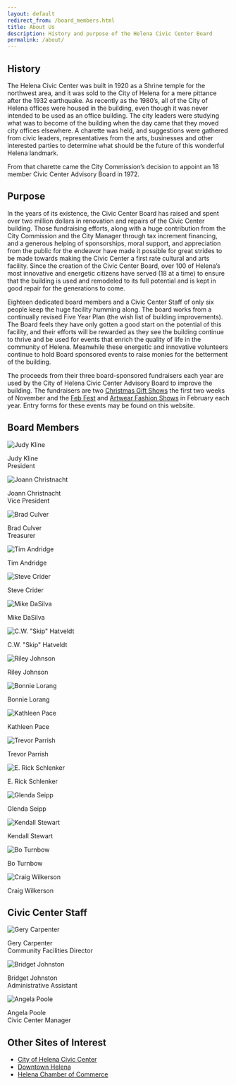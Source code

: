 ```yaml
---
layout: default
redirect_from: /board_members.html
title: About Us
description: History and purpose of the Helena Civic Center Board
permalink: /about/
---
```


## History

The Helena Civic Center was built in 1920 as a Shrine temple for the northwest area, and it was sold to the City of Helena for a mere pittance after the 1932 earthquake.  As recently as the 1980’s, all of the City of Helena offices were housed in the building, even though it was never intended to be used as an office building.  The city leaders were studying what was to become of the building when the day came that they moved city offices elsewhere.  A charette was held, and suggestions were gathered from civic leaders, representatives from the arts, businesses and other interested parties to determine what should be the future of this wonderful Helena landmark.

From that charette came the City Commission’s decision to appoint an 18 member Civic Center Advisory Board in 1972.

## Purpose

In the years of its existence, the Civic Center Board has raised and spent over two million dollars in renovation and repairs of the Civic Center building.  Those fundraising efforts, along with a huge contribution from the City Commission and the City Manager through tax increment financing, and a generous helping of sponsorships, moral support, and appreciation from the public for the endeavor have made it possible for great strides to be made towards making the Civic Center a first rate cultural and arts facility. Since the creation of the Civic Center Board, over 100 of Helena’s most innovative and energetic citizens have served (18 at a time) to ensure that the building is used and remodeled to its full potential and is kept in good repair for the generations to come.

Eighteen dedicated board members and a Civic Center Staff of only six people keep the huge facility humming along.  The board works from a continually revised Five Year Plan (the wish list of building improvements).  The Board feels they have only gotten a good start on the potential of this facility, and their efforts will be rewarded as they see the building continue to thrive and be used for events that enrich the quality of life in the community of Helena.  Meanwhile these energetic and innovative volunteers continue to hold Board sponsored events to raise monies for the betterment of the building.

The proceeds from their three board-sponsored fundraisers each year are used by the City of Helena Civic Center Advisory Board to improve the building.  The fundraisers are two [Christmas Gift Shows][1] the first two weeks of November and the [Feb Fest][2] and [Artwear Fashion Shows][3] in February each year.  Entry forms for these events may be found on this website.

[1]: /giftshow/
[2]: /febfest/
[3]: /fashionshow/

## Board Members

<div class="row">
  <div class="col-xs-6 col-md-3 text-center">
    <img src="/img/board/Judy.jpg" alt="Judy Kline">
    <div class="caption">
      <p>Judy Kline<br>President</p>
    </div>
  </div>
  <div class="col-xs-6 col-md-3 text-center">
    <img src="/img/board/Joann.jpg" alt="Joann Christnacht">
    <div class="caption">
      <p>Joann Christnacht<br>Vice President</p>
    </div>
  </div>
  <div class="col-xs-6 col-md-3 text-center">
    <img src="/img/board/Brad.jpg" alt="Brad Culver">
    <div class="caption">
      <p>Brad Culver<br>Treasurer</p>
    </div>
  </div>
  <div class="col-xs-6 col-md-3 text-center">
    <img src="/img/board/missing.png" alt="Tim Andridge">
    <div class="caption">
      <p>Tim Andridge</p>
    </div>
  </div>
  </div>

  <div class="row">
  <div class="col-xs-6 col-md-3 text-center">
    <img src="/img/board/Steve.jpg" alt="Steve Crider">
    <div class="caption">
      <p>Steve Crider</p>
    </div>
  </div>
  <div class="col-xs-6 col-md-3 text-center">
    <img src="/img/board/Mike.jpg" alt="Mike DaSilva">
    <div class="caption">
      <p>Mike DaSilva</p>
    </div>
  </div>
  <div class="col-xs-6 col-md-3 text-center">
    <img src="/img/board/Skip.jpg" alt="C.W. &quot;Skip&quot; Hatveldt">
    <div class="caption">
      <p>C.W. "Skip" Hatveldt</p>
    </div>
  </div>
  <div class="col-xs-6 col-md-3 text-center">
    <img src="/img/board/Riley.jpg" alt="Riley Johnson">
    <div class="caption">
      <p>Riley Johnson</p>
    </div>
  </div>
  </div>

  <div class="row">
  <div class="col-xs-6 col-md-3 text-center">
    <img src="/img/board/Bonnie.jpg" alt="Bonnie Lorang">
    <div class="caption">
      <p>Bonnie Lorang</p>
    </div>
  </div>
  <div class="col-xs-6 col-md-3 text-center">
    <img src="/img/board/Kathleen.jpg" alt="Kathleen Pace">
    <div class="caption">
      <p>Kathleen Pace</p>
    </div>
  </div>
  <div class="col-xs-6 col-md-3 text-center">
    <img src="/img/board/Trevor.jpg" alt="Trevor Parrish">
    <div class="caption">
      <p>Trevor Parrish</p>
    </div>
  </div>
  <div class="col-xs-6 col-md-3 text-center">
    <img src="/img/board/missing.png" alt="E. Rick Schlenker">
    <div class="caption">
      <p>E. Rick Schlenker</p>
    </div>
  </div>
</div>

<div class="row">
  <div class="col-xs-6 col-md-3 text-center">
    <img src="/img/board/Glenda.jpg" alt="Glenda Seipp">
    <div class="caption">
      <p>Glenda Seipp</p>
    </div>
  </div>
  <div class="col-xs-6 col-md-3 text-center">
    <img src="/img/board/missing.png" alt="Kendall Stewart">
    <div class="caption">
      <p>Kendall Stewart</p>
    </div>
  </div>
  <div class="col-xs-6 col-md-3 text-center">
    <img src="/img/board/missing.png" alt="Bo Turnbow">
    <div class="caption">
      <p>Bo Turnbow</p>
    </div>
  </div>
  <div class="col-xs-6 col-md-3 text-center">
    <img src="/img/board/Craig.jpg" alt="Craig Wilkerson">
    <div class="caption">
      <p>Craig Wilkerson</p>
    </div>
  </div>
</div>

## Civic Center Staff

<div class="row">
  <div class="col-xs-6 col-md-3 text-center">
    <img src="/img/board/Gery.jpg" alt="Gery Carpenter">
    <div class="caption">
      <p>Gery Carpenter<br>Community Facilities Director</p>
    </div>
  </div>
  <div class="col-xs-6 col-md-3 text-center">
    <img src="/img/board/missing.png" alt="Bridget Johnston">
    <div class="caption">
      <p>Bridget Johnston<br>Administrative Assistant</p>
    </div>
  </div>
  <div class="col-xs-6 col-md-3 text-center">
    <img src="/img/board/missing.png" alt="Angela Poole">
    <div class="caption">
      <p>Angela Poole<br>Civic Center Manager</p>
    </div>
  </div>
</div>

## Other Sites of Interest

* [City of Helena Civic Center](http://www.helenaciviccenter.com/)
* [Downtown Helena](http://www.downtownhelena.com/)
* [Helena Chamber of Commerce](http://www.helenachamber.com/)
